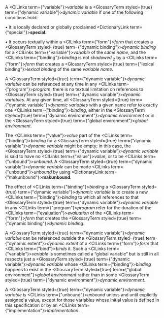  



A <ClLinks  term={"variable"}><i>variable</i></ClLinks> is a <GlossaryTerm styled={true} term={"dynamic variable"}><i>dynamic variable</i></GlossaryTerm> if one of the following conditions hold: 



*•* It is locally declared or globally proclaimed <DictionaryLink  term={"special"}><b>special</b></DictionaryLink>. 



*•* It occurs textually within a <ClLinks  term={"form"}><i>form</i></ClLinks> that creates a <GlossaryTerm styled={true} term={"dynamic binding"}><i>dynamic binding</i></GlossaryTerm> for a <ClLinks  term={"variable"}><i>variable</i></ClLinks> of the *same name*, and the <ClLinks  term={"binding"}><i>binding</i></ClLinks> is not *shadowed* <sub>2</sub> by a <ClLinks  term={"form"}><i>form</i></ClLinks> that creates a <GlossaryTerm styled={true} term={"lexical binding"}><i>lexical binding</i></GlossaryTerm> of the same *variable name*. 



A <GlossaryTerm styled={true} term={"dynamic variable"}><i>dynamic variable</i></GlossaryTerm> can be referenced at any time in any <ClLinks  term={"program"}><i>program</i></ClLinks>; there is no textual limitation on references to <GlossaryTerm styled={true} term={"dynamic variable"}><i>dynamic variables</i></GlossaryTerm>. At any given time, all <GlossaryTerm styled={true} term={"dynamic variable"}><i>dynamic variables</i></GlossaryTerm> with a given name refer to exactly one <ClLinks  term={"binding"}><i>binding</i></ClLinks>, either in the <GlossaryTerm styled={true} term={"dynamic environment"}><i>dynamic environment</i></GlossaryTerm> or in the <GlossaryTerm styled={true} term={"global environment"}><i>global environment</i></GlossaryTerm>.  







The <ClLinks  term={"value"}><i>value</i></ClLinks> part of the <ClLinks  term={"binding"}><i>binding</i></ClLinks> for a <GlossaryTerm styled={true} term={"dynamic variable"}><i>dynamic variable</i></GlossaryTerm> might be empty; in this case, the <GlossaryTerm styled={true} term={"dynamic variable"}><i>dynamic variable</i></GlossaryTerm> is said to have no <ClLinks  term={"value"}><i>value</i></ClLinks>, or to be <ClLinks  term={"unbound"}><i>unbound</i></ClLinks>. A <GlossaryTerm styled={true} term={"dynamic variable"}><i>dynamic variable</i></GlossaryTerm> can be made <ClLinks  term={"unbound"}><i>unbound</i></ClLinks> by using <DictionaryLink  term={"makunbound"}><b>makunbound</b></DictionaryLink>. 



The effect of <ClLinks  term={"binding"}><i>binding</i></ClLinks> a <GlossaryTerm styled={true} term={"dynamic variable"}><i>dynamic variable</i></GlossaryTerm> is to create a new <ClLinks  term={"binding"}><i>binding</i></ClLinks> to which all references to that <GlossaryTerm styled={true} term={"dynamic variable"}><i>dynamic variable</i></GlossaryTerm> in any <ClLinks  term={"program"}><i>program</i></ClLinks> refer for the duration of the <ClLinks  term={"evaluation"}><i>evaluation</i></ClLinks> of the <ClLinks  term={"form"}><i>form</i></ClLinks> that creates the <GlossaryTerm styled={true} term={"dynamic binding"}><i>dynamic binding</i></GlossaryTerm>. 



A <GlossaryTerm styled={true} term={"dynamic variable"}><i>dynamic variable</i></GlossaryTerm> can be referenced outside the <GlossaryTerm styled={true} term={"dynamic extent"}><i>dynamic extent</i></GlossaryTerm> of a <ClLinks  term={"form"}><i>form</i></ClLinks> that <ClLinks  term={"bind"}><i>binds</i></ClLinks> it. Such a <ClLinks  term={"variable"}><i>variable</i></ClLinks> is sometimes called a “global variable” but is still in all respects just a <GlossaryTerm styled={true} term={"dynamic variable"}><i>dynamic variable</i></GlossaryTerm> whose <ClLinks  term={"binding"}><i>binding</i></ClLinks> happens to exist in the <GlossaryTerm styled={true} term={"global environment"}><i>global environment</i></GlossaryTerm> rather than in some <GlossaryTerm styled={true} term={"dynamic environment"}><i>dynamic environment</i></GlossaryTerm>. 



A <GlossaryTerm styled={true} term={"dynamic variable"}><i>dynamic variable</i></GlossaryTerm> is <ClLinks  term={"unbound"}><i>unbound</i></ClLinks> unless and until explicitly assigned a value, except for those variables whose initial value is defined in this specification or by an <ClLinks  term={"implementation"}><i>implementation</i></ClLinks>. 



